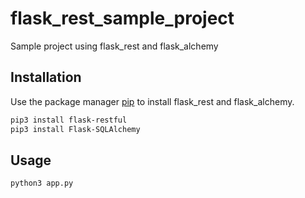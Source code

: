 # flask_rest_sample_project

Sample project using flask_rest and flask_alchemy

## Installation

Use the package manager [pip](https://pip.pypa.io/en/stable/) to install flask_rest and flask_alchemy.

```bash
pip3 install flask-restful
pip3 install Flask-SQLAlchemy
```

## Usage

```python
python3 app.py
```
